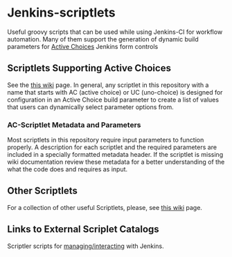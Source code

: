 Jenkins-scriptlets
==================

Useful groovy scripts that can be used while using Jenkins-CI for workflow automation. Many of them support the generation of dynamic build parameters for [Active Choices](https://wiki.jenkins-ci.org/display/JENKINS/Active+Choices+Plugin) Jenkins form controls

## Scriptlets Supporting Active Choices
See the [this wiki](https://github.com/imoutsatsos/jenkins-scriptlets/wiki/Scriptlets-Supporting-Active-Choices-Parameters) page.
In general, any scriptlet in this repository with a name that starts with AC (active choice) or UC (uno-choice) is designed for configuration in an Active Choice build parameter to create a list of values that users can dynamically select parameter options from. 

### AC-Scriptlet Metadata and Parameters
Most scriptlets in this repository require input parameters to function properly. 
A description for each scriptlet and the required parameters are included in a specially formatted metadata header. If the scriptlet is missing wiki documentation review these metadata for a better understanding of the what the code does and requires as input.

## Other Scriptlets
For a collection of other useful Scriptlets, please, see [this wiki](https://github.com/imoutsatsos/jenkins-scriptlets/wiki/Other-Scriptlets) page.

## Links to External Scriplet Catalogs
Scriptler scripts for [managing/interacting](https://github.com/jenkinsci/jenkins-scripts/tree/master/scriptler) with Jenkins.


